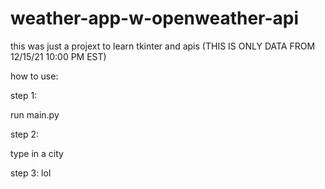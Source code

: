 # weather-app-w-openweather-api
this was just a projext to learn tkinter and apis (THIS IS ONLY DATA FROM 12/15/21 10:00 PM EST)

how to use:

step 1:

run main.py

step 2:

type in a city

step 3: lol


